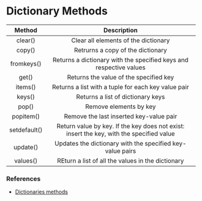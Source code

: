 # Dictionary Methods

|Method|Description|
| :---:   | :-: |
|clear()|Clear all elements of the dictionary|
|copy()|Retrurns a copy of the dictionary|
|fromkeys()|Returns a dictionary with the specified keys and respective values|
|get()|Returns the value of the specified key|
|items()|Returns a list with a  tuple for each key value pair|
|keys()|Returns a list of dictionary keys|
|pop()|Remove elements by key|
|popitem()|Remove the last inserted key-value pair|
|setdefault()|Return value by key. If the key does not exist: insert the key, with the specified value|
|update()|Updates the dictionary with the specified key-value pairs|
|values()|REturn a list of all the values in the dictionary|

### References
- [Dictionaries methods](https://www.w3schools.com/python/python_dictionaries_methods.asp)
